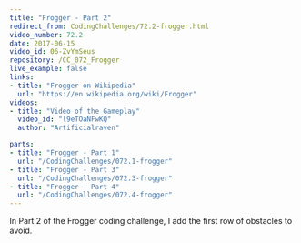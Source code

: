 ```yaml
---
title: "Frogger - Part 2"
redirect_from: CodingChallenges/72.2-frogger.html
video_number: 72.2
date: 2017-06-15
video_id: 06-ZvYmSeus
repository: /CC_072_Frogger
live_example: false
links:
- title: "Frogger on Wikipedia"
  url: "https://en.wikipedia.org/wiki/Frogger"
videos:
- title: "Video of the Gameplay"
  video_id: "l9eTOaNFwKQ"
  author: "Artificialraven"

parts:
- title: "Frogger - Part 1"
  url: "/CodingChallenges/072.1-frogger"
- title: "Frogger - Part 3"
  url: "/CodingChallenges/072.3-frogger"
- title: "Frogger - Part 4"
  url: "/CodingChallenges/072.4-frogger"
---
```


In Part 2 of the Frogger coding challenge, I add the first row of obstacles to avoid.
